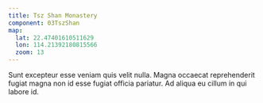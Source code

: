 ```yaml
---
title: Tsz Shan Monastery
component: 03TszShan
map:
  lat: 22.47401610511629
  lon: 114.21392180815566
  zoom: 13
---
```


Sunt excepteur esse veniam quis velit nulla. Magna occaecat reprehenderit fugiat magna non id esse fugiat officia pariatur. Ad aliqua eu cillum in qui labore id.